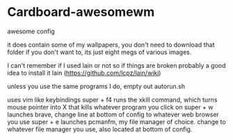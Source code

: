 # Cardboard-awesomewm
awesome config

it does contain some of my wallpapers, you don't need to download that folder if you don't want to, its just eight megs of various images.

I can't remember if I used lain or not so if things are broken probably a good idea to install it
lain (https://github.com/lcpz/lain/wiki)

unless you use the same programs I do, empty out autorun.sh

uses vim like keybindings
super + f4 runs the xkill command, which turns mouse pointer into X that kills whatever program you click on
super + w launches brave, change line at bottom of config to whatever web browser you use
super + e launches pcmanfm, my file manager of choice. change to whatever file manager you use, also located at bottom of config.
